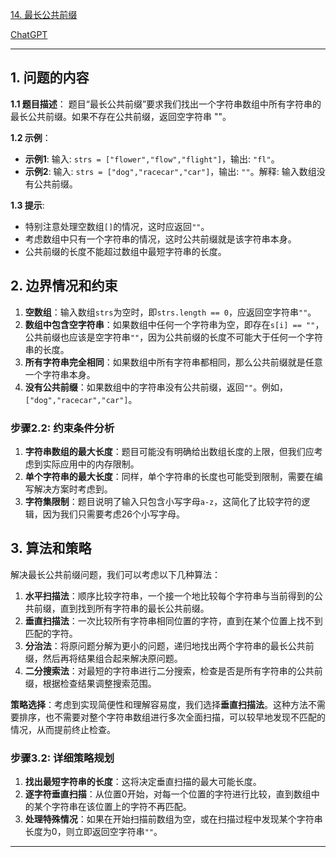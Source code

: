 [14. 最长公共前缀](https://leetcode.cn/problems/longest-common-prefix)

[ChatGPT](https://chat.openai.com/share/4fd9d5c8-a857-45fc-8c6a-4655d8585f5)

---

## 1. 问题的内容
**1.1 题目描述**：
题目“最长公共前缀”要求我们找出一个字符串数组中所有字符串的最长公共前缀。如果不存在公共前缀，返回空字符串 ""。

**1.2 示例**：
- **示例1**: 输入: `strs = ["flower","flow","flight"]`，输出: `"fl"`。
- **示例2**: 输入: `strs = ["dog","racecar","car"]`，输出: `""`。解释: 输入数组没有公共前缀。

**1.3 提示**:
- 特别注意处理空数组`[]`的情况，这时应返回`""`。
- 考虑数组中只有一个字符串的情况，这时公共前缀就是该字符串本身。
- 公共前缀的长度不能超过数组中最短字符串的长度。

## 2. 边界情况和约束

1. **空数组**：输入数组`strs`为空时，即`strs.length == 0`，应返回空字符串`""`。
2. **数组中包含空字符串**：如果数组中任何一个字符串为空，即存在`s[i] == ""`，公共前缀也应该是空字符串`""`，因为公共前缀的长度不可能大于任何一个字符串的长度。
3. **所有字符串完全相同**：如果数组中所有字符串都相同，那么公共前缀就是任意一个字符串本身。
4. **没有公共前缀**：如果数组中的字符串没有公共前缀，返回`""`。例如，`["dog","racecar","car"]`。

### 步骤2.2: 约束条件分析

1. **字符串数组的最大长度**：题目可能没有明确给出数组长度的上限，但我们应考虑到实际应用中的内存限制。
2. **单个字符串的最大长度**：同样，单个字符串的长度也可能受到限制，需要在编写解决方案时考虑到。
3. **字符集限制**：题目说明了输入只包含小写字母`a-z`，这简化了比较字符的逻辑，因为我们只需要考虑26个小写字母。

## 3. 算法和策略

解决最长公共前缀问题，我们可以考虑以下几种算法：

1. **水平扫描法**：顺序比较字符串，一个接一个地比较每个字符串与当前得到的公共前缀，直到找到所有字符串的最长公共前缀。
2. **垂直扫描法**：一次比较所有字符串相同位置的字符，直到在某个位置上找不到匹配的字符。
3. **分治法**：将原问题分解为更小的问题，递归地找出两个字符串的最长公共前缀，然后再将结果组合起来解决原问题。
4. **二分搜索法**：对最短的字符串进行二分搜索，检查是否是所有字符串的公共前缀，根据检查结果调整搜索范围。

**策略选择**：考虑到实现简便性和理解容易度，我们选择**垂直扫描法**。这种方法不需要排序，也不需要对整个字符串数组进行多次全面扫描，可以较早地发现不匹配的情况，从而提前终止检查。
### 步骤3.2: 详细策略规划

1. **找出最短字符串的长度**：这将决定垂直扫描的最大可能长度。
2. **逐字符垂直扫描**：从位置0开始，对每一个位置的字符进行比较，直到数组中的某个字符串在该位置上的字符不再匹配。
3. **处理特殊情况**：如果在开始扫描前数组为空，或在扫描过程中发现某个字符串长度为0，则立即返回空字符串`""`。
---